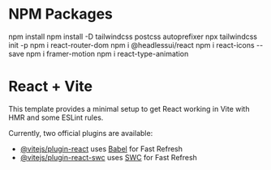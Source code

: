 # NPM Packages

npm install
npm install -D tailwindcss postcss autoprefixer
npx tailwindcss init -p
npm i react-router-dom
npm i @headlessui/react
npm i react-icons --save
npm i framer-motion
npm i react-type-animation

# React + Vite

This template provides a minimal setup to get React working in Vite with HMR and some ESLint rules.

Currently, two official plugins are available:

- [@vitejs/plugin-react](https://github.com/vitejs/vite-plugin-react/blob/main/packages/plugin-react/README.md) uses [Babel](https://babeljs.io/) for Fast Refresh
- [@vitejs/plugin-react-swc](https://github.com/vitejs/vite-plugin-react-swc) uses [SWC](https://swc.rs/) for Fast Refresh

